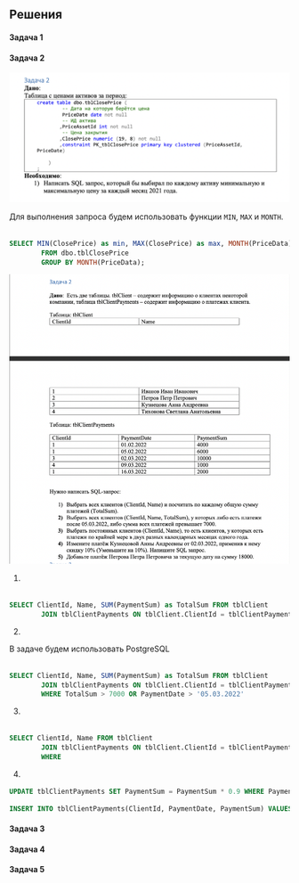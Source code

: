 ## Решения

#### Задача 1

#### Задача 2


![](./images/task2(1).png)

Для выполнения запроса будем использовать функции `MIN`, `MAX` и `MONTH`. 

```SQL

SELECT MIN(ClosePrice) as min, MAX(ClosePrice) as max, MONTH(PriceData)
        FROM dbo.tblClosePrice 
        GROUP BY MONTH(PriceData);

```

![](./images/task2(2).png)

   
1. 

```SQL

SELECT ClientId, Name, SUM(PaymentSum) as TotalSum FROM tblClient 
        JOIN tblClientPayments ON tblClient.ClientId = tblClientPayments.ClientId


```

2.
В задаче будем использовать PostgreSQL
```SQL

SELECT ClientId, Name, SUM(PaymentSum) as TotalSum FROM tblClient 
        JOIN tblClientPayments ON tblClient.ClientId = tblClientPayments.ClientId
        WHERE TotalSum > 7000 OR PaymentDate > '05.03.2022'


```
3.
```SQL ???

SELECT ClientId, Name FROM tblClient 
        JOIN tblClientPayments ON tblClient.ClientId = tblClientPayments.ClientId
        WHERE 

```
4.
```SQL
UPDATE tblClientPayments SET PaymentSum = PaymentSum * 0.9 WHERE PaymentData = '02.03.2022' AND ClientId = 3
```

```SQL
INSERT INTO tblClientPayments(ClientId, PaymentDate, PaymentSum) VALUES (3, NOW(), 18000);
```

#### Задача 3


#### Задача 4


#### Задача 5


